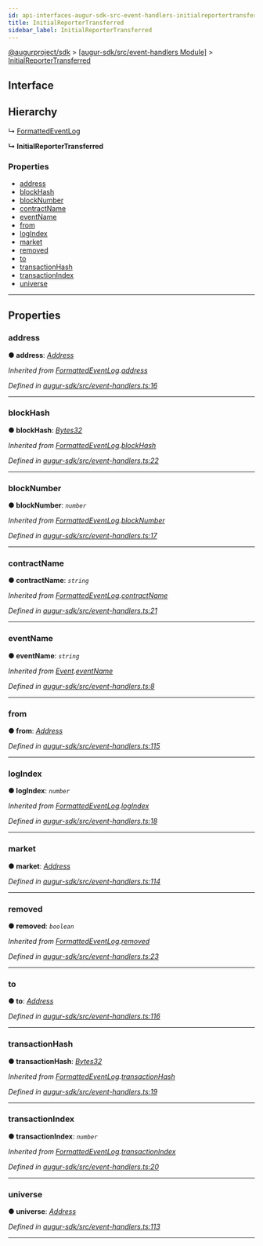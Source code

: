 ```yaml
---
id: api-interfaces-augur-sdk-src-event-handlers-initialreportertransferred
title: InitialReporterTransferred
sidebar_label: InitialReporterTransferred
---
```


[@augurproject/sdk](api-readme.md) > [[augur-sdk/src/event-handlers Module]](api-modules-augur-sdk-src-event-handlers-module.md) > [InitialReporterTransferred](api-interfaces-augur-sdk-src-event-handlers-initialreportertransferred.md)

## Interface

## Hierarchy

↳  [FormattedEventLog](api-interfaces-augur-sdk-src-event-handlers-formattedeventlog.md)

**↳ InitialReporterTransferred**

### Properties

* [address](api-interfaces-augur-sdk-src-event-handlers-initialreportertransferred.md#address)
* [blockHash](api-interfaces-augur-sdk-src-event-handlers-initialreportertransferred.md#blockhash)
* [blockNumber](api-interfaces-augur-sdk-src-event-handlers-initialreportertransferred.md#blocknumber)
* [contractName](api-interfaces-augur-sdk-src-event-handlers-initialreportertransferred.md#contractname)
* [eventName](api-interfaces-augur-sdk-src-event-handlers-initialreportertransferred.md#eventname)
* [from](api-interfaces-augur-sdk-src-event-handlers-initialreportertransferred.md#from)
* [logIndex](api-interfaces-augur-sdk-src-event-handlers-initialreportertransferred.md#logindex)
* [market](api-interfaces-augur-sdk-src-event-handlers-initialreportertransferred.md#market)
* [removed](api-interfaces-augur-sdk-src-event-handlers-initialreportertransferred.md#removed)
* [to](api-interfaces-augur-sdk-src-event-handlers-initialreportertransferred.md#to)
* [transactionHash](api-interfaces-augur-sdk-src-event-handlers-initialreportertransferred.md#transactionhash)
* [transactionIndex](api-interfaces-augur-sdk-src-event-handlers-initialreportertransferred.md#transactionindex)
* [universe](api-interfaces-augur-sdk-src-event-handlers-initialreportertransferred.md#universe)

---

## Properties

<a id="address"></a>

###  address

**● address**: *[Address](api-modules-augur-sdk-src-event-handlers-module.md#address)*

*Inherited from [FormattedEventLog](api-interfaces-augur-sdk-src-event-handlers-formattedeventlog.md).[address](api-interfaces-augur-sdk-src-event-handlers-formattedeventlog.md#address)*

*Defined in [augur-sdk/src/event-handlers.ts:16](https://github.com/AugurProject/augur/blob/3727cd4ec9/packages/augur-sdk/src/event-handlers.ts#L16)*

___
<a id="blockhash"></a>

###  blockHash

**● blockHash**: *[Bytes32](api-modules-augur-sdk-src-event-handlers-module.md#bytes32)*

*Inherited from [FormattedEventLog](api-interfaces-augur-sdk-src-event-handlers-formattedeventlog.md).[blockHash](api-interfaces-augur-sdk-src-event-handlers-formattedeventlog.md#blockhash)*

*Defined in [augur-sdk/src/event-handlers.ts:22](https://github.com/AugurProject/augur/blob/3727cd4ec9/packages/augur-sdk/src/event-handlers.ts#L22)*

___
<a id="blocknumber"></a>

###  blockNumber

**● blockNumber**: *`number`*

*Inherited from [FormattedEventLog](api-interfaces-augur-sdk-src-event-handlers-formattedeventlog.md).[blockNumber](api-interfaces-augur-sdk-src-event-handlers-formattedeventlog.md#blocknumber)*

*Defined in [augur-sdk/src/event-handlers.ts:17](https://github.com/AugurProject/augur/blob/3727cd4ec9/packages/augur-sdk/src/event-handlers.ts#L17)*

___
<a id="contractname"></a>

###  contractName

**● contractName**: *`string`*

*Inherited from [FormattedEventLog](api-interfaces-augur-sdk-src-event-handlers-formattedeventlog.md).[contractName](api-interfaces-augur-sdk-src-event-handlers-formattedeventlog.md#contractname)*

*Defined in [augur-sdk/src/event-handlers.ts:21](https://github.com/AugurProject/augur/blob/3727cd4ec9/packages/augur-sdk/src/event-handlers.ts#L21)*

___
<a id="eventname"></a>

###  eventName

**● eventName**: *`string`*

*Inherited from [Event](api-interfaces-augur-sdk-src-event-handlers-event.md).[eventName](api-interfaces-augur-sdk-src-event-handlers-event.md#eventname)*

*Defined in [augur-sdk/src/event-handlers.ts:8](https://github.com/AugurProject/augur/blob/3727cd4ec9/packages/augur-sdk/src/event-handlers.ts#L8)*

___
<a id="from"></a>

###  from

**● from**: *[Address](api-modules-augur-sdk-src-event-handlers-module.md#address)*

*Defined in [augur-sdk/src/event-handlers.ts:115](https://github.com/AugurProject/augur/blob/3727cd4ec9/packages/augur-sdk/src/event-handlers.ts#L115)*

___
<a id="logindex"></a>

###  logIndex

**● logIndex**: *`number`*

*Inherited from [FormattedEventLog](api-interfaces-augur-sdk-src-event-handlers-formattedeventlog.md).[logIndex](api-interfaces-augur-sdk-src-event-handlers-formattedeventlog.md#logindex)*

*Defined in [augur-sdk/src/event-handlers.ts:18](https://github.com/AugurProject/augur/blob/3727cd4ec9/packages/augur-sdk/src/event-handlers.ts#L18)*

___
<a id="market"></a>

###  market

**● market**: *[Address](api-modules-augur-sdk-src-event-handlers-module.md#address)*

*Defined in [augur-sdk/src/event-handlers.ts:114](https://github.com/AugurProject/augur/blob/3727cd4ec9/packages/augur-sdk/src/event-handlers.ts#L114)*

___
<a id="removed"></a>

###  removed

**● removed**: *`boolean`*

*Inherited from [FormattedEventLog](api-interfaces-augur-sdk-src-event-handlers-formattedeventlog.md).[removed](api-interfaces-augur-sdk-src-event-handlers-formattedeventlog.md#removed)*

*Defined in [augur-sdk/src/event-handlers.ts:23](https://github.com/AugurProject/augur/blob/3727cd4ec9/packages/augur-sdk/src/event-handlers.ts#L23)*

___
<a id="to"></a>

###  to

**● to**: *[Address](api-modules-augur-sdk-src-event-handlers-module.md#address)*

*Defined in [augur-sdk/src/event-handlers.ts:116](https://github.com/AugurProject/augur/blob/3727cd4ec9/packages/augur-sdk/src/event-handlers.ts#L116)*

___
<a id="transactionhash"></a>

###  transactionHash

**● transactionHash**: *[Bytes32](api-modules-augur-sdk-src-event-handlers-module.md#bytes32)*

*Inherited from [FormattedEventLog](api-interfaces-augur-sdk-src-event-handlers-formattedeventlog.md).[transactionHash](api-interfaces-augur-sdk-src-event-handlers-formattedeventlog.md#transactionhash)*

*Defined in [augur-sdk/src/event-handlers.ts:19](https://github.com/AugurProject/augur/blob/3727cd4ec9/packages/augur-sdk/src/event-handlers.ts#L19)*

___
<a id="transactionindex"></a>

###  transactionIndex

**● transactionIndex**: *`number`*

*Inherited from [FormattedEventLog](api-interfaces-augur-sdk-src-event-handlers-formattedeventlog.md).[transactionIndex](api-interfaces-augur-sdk-src-event-handlers-formattedeventlog.md#transactionindex)*

*Defined in [augur-sdk/src/event-handlers.ts:20](https://github.com/AugurProject/augur/blob/3727cd4ec9/packages/augur-sdk/src/event-handlers.ts#L20)*

___
<a id="universe"></a>

###  universe

**● universe**: *[Address](api-modules-augur-sdk-src-event-handlers-module.md#address)*

*Defined in [augur-sdk/src/event-handlers.ts:113](https://github.com/AugurProject/augur/blob/3727cd4ec9/packages/augur-sdk/src/event-handlers.ts#L113)*

___

